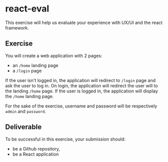 # react-eval

This exercise will help us evaluate your experience with UX/UI and the react framework.

## Exercise

You will create a web application with 2 pages:
- an `/home` landing page
- a `/login` page

If the user isn't logged in, the application will redirect to `/login` page and ask the user to log in. On login, the application will redirect the user will to the landing `/home` page.
If the user is logged in, the application will display the `/home` landing page.

For the sake of the exercise, username and password will be respectively `admin` and `password`.

## Deliverable

To be successful in this exercise, your submission should:
- be a Github repository,
- be a React application
